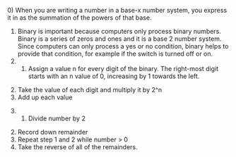 <html>
  <head>
  </head>
  <body>
    <p> 0) When you are writing a number in a base-x number system, you express it in as the summation of the powers of that base.

1) Binary is important because computers only process binary numbers. Binary is a series of zeros and ones and it is a base 2 number system. Since computers can only process a yes or no condition, binary helps to provide that condition, for example if the switch is turned off or on.
2) 1. Assign a value n for every digit of the binary. The right-most digit starts with an n value of 0, increasing by 1 towards the left. 
2. Take the value of each digit and multiply it by 2^n
3. Add up each value

3) 1. Divide number by 2
2. Record down remainder
3. Repeat step 1 and 2 while number > 0
4. Take the reverse of all of the remainders. <p>
    
  </body>


</html>
